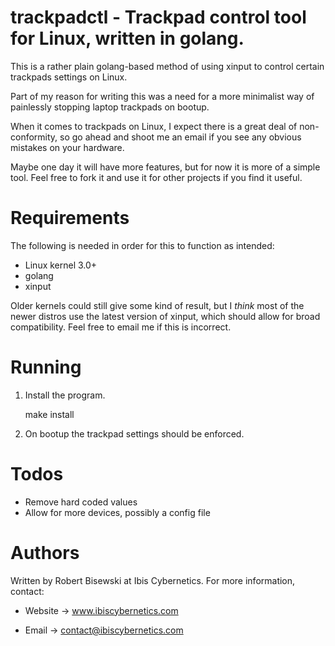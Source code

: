 # trackpadctl - Trackpad control tool for Linux, written in golang.

This is a rather plain golang-based method of using xinput to control certain
trackpads settings on Linux.

Part of my reason for writing this was a need for a more minimalist way of
painlessly stopping laptop trackpads on bootup.

When it comes to trackpads on Linux, I expect there is a great deal of
non-conformity, so go ahead and shoot me an email if you see any obvious
mistakes on your hardware.

Maybe one day it will have more features, but for now it is more of a
simple tool. Feel free to fork it and use it for other projects if you find
it useful.


# Requirements

The following is needed in order for this to function as intended:

* Linux kernel 3.0+
* golang
* xinput

Older kernels could still give some kind of result, but I *think* most of
the newer distros use the latest version of xinput, which should allow for
broad compatibility. Feel free to email me if this is incorrect.


# Running

1) Install the program.

    make install

2) On bootup the trackpad settings should be enforced.


# Todos

* Remove hard coded values
* Allow for more devices, possibly a config file

# Authors

Written by Robert Bisewski at Ibis Cybernetics. For more information, contact:

* Website -> www.ibiscybernetics.com

* Email -> contact@ibiscybernetics.com
